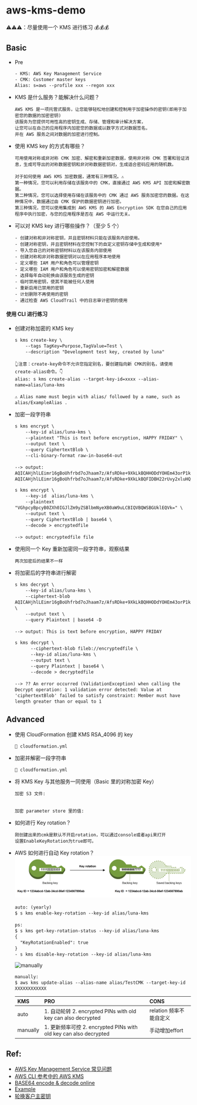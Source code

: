 # aws-kms-demo
⚠️⚠️⚠️：尽量使用一个 KMS 进行练习 💰💰💰

## Basic

- Pre
    ```
  - KMS: AWS Key Management Service
  - CMK: Customer master keys
  Alias: s=aws --profile xxx --regon xxx
  ```

- KMS 是什么服务？能解决什么问题？
    ```
  AWS KMS 是一项托管式服务，让您能够轻松地创建和控制用于加密操作的密钥(即用于加密您的数据的加密密钥)
  该服务为您提供可用性高的密钥生成、存储、管理和审计解决方案，
  让您可以在自己的应用程序内加密您的数据或以数字方式对数据签名，
  并在 AWS 服务之间对数据的加密进行控制。
  ```

- 使用 KMS key 的方式有哪些？
    ```
  可用使用对称或非对称 CMK 加密、解密和重新加密数据，使用非对称 CMK 签署和验证消息，生成可导出的对称数据密钥和非对称数据密钥对，生成适合密码应用的随机数。

  对于如何使用 AWS KMS 加密数据，通常有三种情况。⚠️
  第一种情况，您可以利用存储在该服务中的 CMK，直接通过 AWS KMS API 加密和解密数据。
  第二种情况，您可以选择使用存储在该服务中的 CMK 通过 AWS 服务加密您的数据。在这种情况中，数据通过由 CMK 保护的数据密钥进行加密。
  第三种情况，您可以使用集成到 AWS KMS 的 AWS Encryption SDK 在您自己的应用程序中执行加密，与您的应用程序是否在 AWS 中运行无关。
  ```

- 可以对 KMS key 进行哪些操作？（至少 5 个）
    ```
    - 创建对称和非对称密钥，并且密钥材料只能在该服务内部使用。
    - 创建对称密钥，并且密钥材料在您控制下的自定义密钥存储中生成和使用*
    - 导入您自己的对称密钥材料以在该服务内部使用
    - 创建对称和非对称数据密钥对以在应用程序本地使用
    - 定义哪些 IAM 用户和角色可以管理密钥
    - 定义哪些 IAM 用户和角色可以使用密钥加密和解密数据
    - 选择每年自动轮换由该服务生成的密钥
    - 临时禁用密钥，使其不能被任何人使用
    - 重新启用已禁用的密钥
    - 计划删除不再使用的密钥
    - 通过检查 AWS CloudTrail 中的日志审计密钥的使用
  ```

#### 使用 CLI 进行练习
- 创建对称加密的 KMS key
    ```
  s kms create-key \
        --tags TagKey=Purpose,TagValue=Test \
        --description "Development test key, created by luna" 
  
  👆注意：create-key命令不允许您指定别名，要创建指向新 CMK的别名，请使用create-alias命令。👇
  alias: s kms create-alias --target-key-id=xxxx --alias-name=alias/luna-kms
  
  ⚠️ Alias name must begin with alias/ followed by a name, such as alias/ExampleAlias .
  ```

- 加密一段字符串
    ```
  s kms encrypt \
        --key-id alias/luna-kms \
        --plaintext "This is text before encryption, HAPPY FRIDAY" \
        --output text \
        --query CiphertextBlob \
        --cli-binary-format raw-in-base64-out

  --> output: 
  AQICAHjhlLEimr16gBoUhfrbd7oJhaam7z/AfsRDke+9XkLkBQHHODdYOHEm43orP1kkYuMbAAAAizCBiAYJKoZIhvcNAQcGoHsweQIBADB0BgkqhkiG9w0BBwEwHgYJYIZIAWUDBAEuMBEEDGThKBC2qi+GFhNAKwIBEIBHXShar2RkszY4vust8CwDmARkv+s4ZU51Ett6EJIhD7VcGNVbnE0X7dJbd6UJPJ88Vfz1MVNiY0jkRc/7BdDUBmWmW8anjDI=
  AQICAHjhlLEimr16gBoUhfrbd7oJhaam7z/AfsRDke+9XkLkBQFIDBH22rUvy2xluHQLHzn7AAAAizCBiAYJKoZIhvcNAQcGoHsweQIBADB0BgkqhkiG9w0BBwEwHgYJYIZIAWUDBAEuMBEEDFxih+HgMx9nEBBrgwIBEIBHLgU39vHUu+ZFk3sAc2Ja/jicdr48G4tdEDGt+po0mO86iyWF1KVsn2Ebuun8DmxooaFXlUSfXyXfdOruPkt44pwuF4rXljk=
  ```
  
  ```
  s kms encrypt \
      --key-id  alias/luna-kms \
      --plaintext "VGhpcyBpcyB0ZXh0IGJlZm9yZSBlbmNyeXB0aW9uLCBIQVBQWSBGUklEQVk=" \
      --output text \
      --query CiphertextBlob | base64 \
      --decode > encryptedfile
  
  --> output: encryptedfile file
  ```
 
- 使用同一个 Key 重新加密同一段字符串，观察结果
    ```
  两次加密后的结果不一样
  ```

- 将加密后的字符串进行解密
    ```
  s kms decrypt \
        --key-id alias/luna-kms \
        --ciphertext-blob AQICAHjhlLEimr16gBoUhfrbd7oJhaam7z/AfsRDke+9XkLkBQHHODdYOHEm43orP1kkYuMbAAAAizCBiAYJKoZIhvcNAQcGoHsweQIBADB0BgkqhkiG9w0BBwEwHgYJYIZIAWUDBAEuMBEEDGThKBC2qi+GFhNAKwIBEIBHXShar2RkszY4vust8CwDmARkv+s4ZU51Ett6EJIhD7VcGNVbnE0X7dJbd6UJPJ88Vfz1MVNiY0jkRc/7BdDUBmWmW8anjDI= \
        --output text \
        --query Plaintext | base64 -D
  
  --> output: This is text before encryption, HAPPY FRIDAY
  ```
  
  ```
  s kms decrypt \
        --ciphertext-blob fileb://encryptedfile \
        --key-id alias/luna-kms \
        --output text \
        --query Plaintext | base64 \
        --decode > decryptedfile
  
  --> ?? An error occurred (ValidationException) when calling the Decrypt operation: 1 validation error detected: Value at 'ciphertextBlob' failed to satisfy constraint: Member must have length greater than or equal to 1
  ```



## Advanced

- 使用 CloudFormation 创建 KMS RSA_4096 的 key
    ```
  🔎 cloudformation.yml
  ```

- 加密并解密一段字符串 
    ```
  🔎 cloudformation.yml
  ```
  
- 将 KMS Key 与其他服务一同使用（Basic 里的对称加密 Key）
    ```
  加密 S3 文件:
  
  
  ```
  ```
  加密 parameter store 里的值: 
  
  ```
- 如何进行 Key rotation？
    ```
  刚创建出来的cmk是默认不开启rotation，可以通过console或者api来打开
  设置EnableKeyRotation为true即可。
  ```

- AWS 如何进行自动 Key rotation？
  ![auto](https://github.com/LunaTW/aws-kms-demo/blob/master/res/key-rotation-auto.png?raw=true)
    ```
  auto: (yearly)
  $ s kms enable-key-rotation --key-id alias/luna-kms
  
  ps: 
  $ s kms get-key-rotation-status --key-id alias/luna-kms 
  {
      "KeyRotationEnabled": true
  }
  - s kms disable-key-rotation --key-id alias/luna-kms 
  ```
  ![manually](https://github.com/LunaTW/aws-kms-demo/blob/master/res/key-rotation-manual.png?raw=true)
  ```
  manually: 
  $ aws kms update-alias --alias-name alias/TestCMK --target-key-id XXXXXXXXXXXX
  ```
  
  | KMS  | PRO | CONS | 
  | ----  | ----  | ---- |
  | auto | 1. 自动轮转  2. encrypted PINs with old key can also decrypted | relation 频率不能自定义    |
  | manually | 1. 更新频率可控 2. encrypted PINs with old key can also decrypted | 手动增加effort |


## Ref:
- [AWS Key Management Service 常见问题](https://aws.amazon.com/cn/kms/faqs/)
- [AWS CLI 参考中的 AWS KMS](https://docs.aws.amazon.com/zh_cn/cli/latest/reference/kms/index.html)
- [BASE64 encode & decode online](https://www.base64decode.org/)
- [Example](https://github.com/Ma-Jiajie/hello-kms)
- [轮换客户主密钥](https://docs.aws.amazon.com/zh_cn/kms/latest/developerguide/rotate-keys.html)